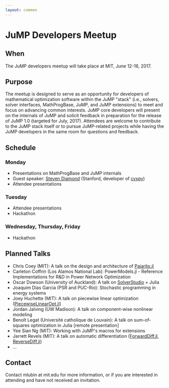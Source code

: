 ```yaml
---
layout: common
---
```


# JuMP Developers Meetup

## When

The JuMP developers meetup will take place at MIT, June 12-16, 2017.

## Purpose

The meetup is designed to serve as an opportunity for developers of mathematical optimization software within the JuMP "stack" (i.e., solvers, solver interfaces, MathProgBase, JuMP, and JuMP extensions) to meet and focus on advancing common interests. JuMP core developers will present on the internals of JuMP and solicit feedback in preparation for the release of JuMP 1.0 (targeted for July, 2017). Attendees are welcome to contribute to the JuMP stack itself or to pursue JuMP-related projects while having the JuMP developers in the same room for questions and feedback.


## Schedule

### Monday

- Presentations on MathProgBase and JuMP internals
- Guest speaker: <a href="http://stanford.edu/~stevend2/">Steven Diamond</a> (Stanford, developer of <a href="https://github.com/cvxgrp/cvxpy">cvxpy</a>)
- Attendee presentations

### Tuesday

- Attendee presentations
- Hackathon

### Wednesday, Thursday, Friday

- Hackathon

## Planned Talks

- Chris Coey (MIT): A talk on the design and architecture of <a href="https://github.com/JuliaOpt/Pajarito.jl">Pajarito.jl</a>
- Carleton Coffrin (Los Alamos National Lab): PowerModels.jl - Reference Implementations for R&D in Power Network Optimization
- Oscar Dowson (University of Auckland): A talk on <a href="https://solverstudio.org/">SolverStudio</a> + Julia
- Joaquim Dias Garcia (PSR and PUC-Rio): Stochastic programming in energy systems
- Joey Huchette (MIT): A talk on piecewise linear optimization (<a href="https://github.com/joehuchette/PiecewiseLinearOpt.jl">PiecewiseLinearOpt.jl</a>)
- Jordan Jalving (UW Madison): A talk on component-wise nonlinear modeling
- Benoît Legat (Université catholique de Louvain): A talk on sum-of-squares optimization in Julia [remote presentation]
- Yee Sian Ng (MIT): Working with JuMP's macros for extensions
- Jarrett Revels (MIT): A talk on automatic differentiation (<a href="https://github.com/JuliaDiff/ForwardDiff.jl">ForwardDiff.jl</a>, <a href="https://github.com/JuliaDiff/ReverseDiff.jl">ReverseDiff.jl</a>)
- ...


## Contact

Contact mlubin at mit.edu for more information, or if you are interested in attending and have not received an invitation. 
